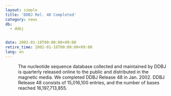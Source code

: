 ```yaml
---
layout: simple
title: 'DDBJ Rel. 48 Completed'
category: news
db:
  - ddbj


date: 2002-01-18T00:00:00+09:00
retire_time: 2002-01-18T00:00:00+09:00
lang: en
---
```


<dd>The nucleotide sequence database collected and maintained by DDBJ is quarterly released online to the public and distributed in the magnetic media. We completed DDBJ Release 48 in Jan. 2002. DDBJ Release 48 consists of 15,016,100 entries, and the number of bases reached 16,197,713,855.</dd>
